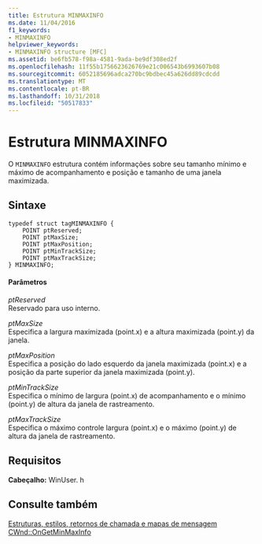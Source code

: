 ```yaml
---
title: Estrutura MINMAXINFO
ms.date: 11/04/2016
f1_keywords:
- MINMAXINFO
helpviewer_keywords:
- MINMAXINFO structure [MFC]
ms.assetid: be6fb578-f98a-4581-9ada-be9df308ed2f
ms.openlocfilehash: 11f55b1756623626769e21c006543b6993607b08
ms.sourcegitcommit: 6052185696adca270bc9bdbec45a626dd89cdcdd
ms.translationtype: MT
ms.contentlocale: pt-BR
ms.lasthandoff: 10/31/2018
ms.locfileid: "50517833"
---
```

# <a name="minmaxinfo-structure"></a>Estrutura MINMAXINFO

O `MINMAXINFO` estrutura contém informações sobre seu tamanho mínimo e máximo de acompanhamento e posição e tamanho de uma janela maximizada.

## <a name="syntax"></a>Sintaxe

```
typedef struct tagMINMAXINFO {
    POINT ptReserved;
    POINT ptMaxSize;
    POINT ptMaxPosition;
    POINT ptMinTrackSize;
    POINT ptMaxTrackSize;
} MINMAXINFO;
```

#### <a name="parameters"></a>Parâmetros

*ptReserved*<br/>
Reservado para uso interno.

*ptMaxSize*<br/>
Especifica a largura maximizada (point.x) e a altura maximizada (point.y) da janela.

*ptMaxPosition*<br/>
Especifica a posição do lado esquerdo da janela maximizada (point.x) e a posição da parte superior da janela maximizada (point.y).

*ptMinTrackSize*<br/>
Especifica o mínimo de largura (point.x) de acompanhamento e o mínimo (point.y) de altura da janela de rastreamento.

*ptMaxTrackSize*<br/>
Especifica o máximo controle largura (point.x) e o máximo (point.y) de altura da janela de rastreamento.

## <a name="requirements"></a>Requisitos

**Cabeçalho:** WinUser. h

## <a name="see-also"></a>Consulte também

[Estruturas, estilos, retornos de chamada e mapas de mensagem](../../mfc/reference/structures-styles-callbacks-and-message-maps.md)<br/>
[CWnd::OnGetMinMaxInfo](../../mfc/reference/cwnd-class.md#ongetminmaxinfo)

